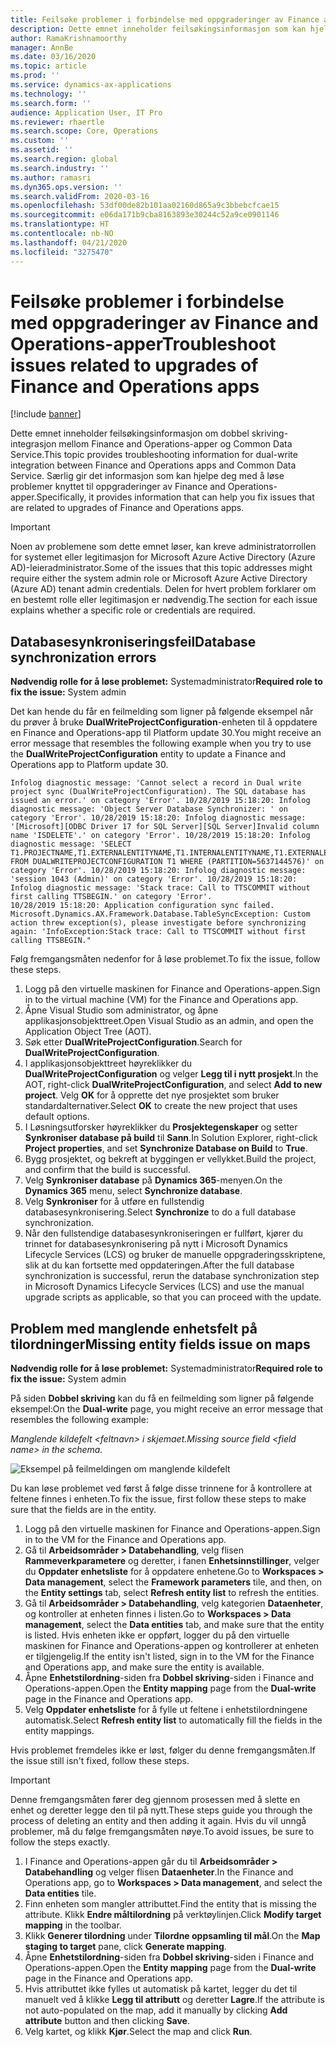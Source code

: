 ```yaml
---
title: Feilsøke problemer i forbindelse med oppgraderinger av Finance and Operations-apper
description: Dette emnet inneholder feilsøkingsinformasjon som kan hjelpe deg med å løse problemer knyttet til oppgraderinger av Finance and Operations-apper.
author: RamaKrishnamoorthy
manager: AnnBe
ms.date: 03/16/2020
ms.topic: article
ms.prod: ''
ms.service: dynamics-ax-applications
ms.technology: ''
ms.search.form: ''
audience: Application User, IT Pro
ms.reviewer: rhaertle
ms.search.scope: Core, Operations
ms.custom: ''
ms.assetid: ''
ms.search.region: global
ms.search.industry: ''
ms.author: ramasri
ms.dyn365.ops.version: ''
ms.search.validFrom: 2020-03-16
ms.openlocfilehash: 53df00de82b101aa02160d865a9c3bbebcfcae15
ms.sourcegitcommit: e06da171b9cba8163893e30244c52a9ce0901146
ms.translationtype: HT
ms.contentlocale: nb-NO
ms.lasthandoff: 04/21/2020
ms.locfileid: "3275470"
---
```

# <a name="troubleshoot-issues-related-to-upgrades-of-finance-and-operations-apps"></a><span data-ttu-id="01aba-103">Feilsøke problemer i forbindelse med oppgraderinger av Finance and Operations-apper</span><span class="sxs-lookup"><span data-stu-id="01aba-103">Troubleshoot issues related to upgrades of Finance and Operations apps</span></span>

[!include [banner](../../includes/banner.md)]



<span data-ttu-id="01aba-104">Dette emnet inneholder feilsøkingsinformasjon om dobbel skriving-integrasjon mellom Finance and Operations-apper og Common Data Service.</span><span class="sxs-lookup"><span data-stu-id="01aba-104">This topic provides troubleshooting information for dual-write integration between Finance and Operations apps and Common Data Service.</span></span> <span data-ttu-id="01aba-105">Særlig gir det informasjon som kan hjelpe deg med å løse problemer knyttet til oppgraderinger av Finance and Operations-apper.</span><span class="sxs-lookup"><span data-stu-id="01aba-105">Specifically, it provides information that can help you fix issues that are related to upgrades of Finance and Operations apps.</span></span>

> [!IMPORTANT]
> <span data-ttu-id="01aba-106">Noen av problemene som dette emnet løser, kan kreve administratorrollen for systemet eller legitimasjon for Microsoft Azure Active Directory (Azure AD)-leieradministrator.</span><span class="sxs-lookup"><span data-stu-id="01aba-106">Some of the issues that this topic addresses might require either the system admin role or Microsoft Azure Active Directory (Azure AD) tenant admin credentials.</span></span> <span data-ttu-id="01aba-107">Delen for hvert problem forklarer om en bestemt rolle eller legitimasjon er nødvendig.</span><span class="sxs-lookup"><span data-stu-id="01aba-107">The section for each issue explains whether a specific role or credentials are required.</span></span>

## <a name="database-synchronization-errors"></a><span data-ttu-id="01aba-108">Databasesynkroniseringsfeil</span><span class="sxs-lookup"><span data-stu-id="01aba-108">Database synchronization errors</span></span>

<span data-ttu-id="01aba-109">**Nødvendig rolle for å løse problemet:** Systemadministrator</span><span class="sxs-lookup"><span data-stu-id="01aba-109">**Required role to fix the issue:** System admin</span></span>

<span data-ttu-id="01aba-110">Det kan hende du får en feilmelding som ligner på følgende eksempel når du prøver å bruke **DualWriteProjectConfiguration**-enheten til å oppdatere en Finance and Operations-app til Platform update 30.</span><span class="sxs-lookup"><span data-stu-id="01aba-110">You might receive an error message that resembles the following example when you try to use the **DualWriteProjectConfiguration** entity to update a Finance and Operations app to Platform update 30.</span></span>

```console
Infolog diagnostic message: 'Cannot select a record in Dual write project sync (DualWriteProjectConfiguration). The SQL database has issued an error.' on category 'Error'. 10/28/2019 15:18:20: Infolog diagnostic message: 'Object Server Database Synchronizer: ' on category 'Error'. 10/28/2019 15:18:20: Infolog diagnostic message: '[Microsoft][ODBC Driver 17 for SQL Server][SQL Server]Invalid column name 'ISDELETE'.' on category 'Error'. 10/28/2019 15:18:20: Infolog diagnostic message: 'SELECT T1.PROJECTNAME,T1.EXTERNALENTITYNAME,T1.INTERNALENTITYNAME,T1.EXTERNALENVIRONMENTURL,T1.STATUS,T1.ENABLEBATCHLOOKUP,T1.PARTITIONMAP,T1.QUERYFILTEREXPRESSION,T1.INTEGRATIONKEY,T1.ISDELETE,T1.ISDEBUGMODE,T1.RECVERSION,T1.PARTITION,T1.RECID FROM DUALWRITEPROJECTCONFIGURATION T1 WHERE (PARTITION=5637144576)' on category 'Error'. 10/28/2019 15:18:20: Infolog diagnostic message: 'session 1043 (Admin)' on category 'Error'. 10/28/2019 15:18:20: Infolog diagnostic message: 'Stack trace: Call to TTSCOMMIT without first calling TTSBEGIN.' on category 'Error'.
10/28/2019 15:18:20: Application configuration sync failed.
Microsoft.Dynamics.AX.Framework.Database.TableSyncException: Custom action threw exception(s), please investigate before synchronizing again: 'InfoException:Stack trace: Call to TTSCOMMIT without first calling TTSBEGIN."
```

<span data-ttu-id="01aba-111">Følg fremgangsmåten nedenfor for å løse problemet.</span><span class="sxs-lookup"><span data-stu-id="01aba-111">To fix the issue, follow these steps.</span></span>

1. <span data-ttu-id="01aba-112">Logg på den virtuelle maskinen for Finance and Operations-appen.</span><span class="sxs-lookup"><span data-stu-id="01aba-112">Sign in to the virtual machine (VM) for the Finance and Operations app.</span></span>
2. <span data-ttu-id="01aba-113">Åpne Visual Studio som administrator, og åpne applikasjonsobjekttreet.</span><span class="sxs-lookup"><span data-stu-id="01aba-113">Open Visual Studio as an admin, and open the Application Object Tree (AOT).</span></span>
3. <span data-ttu-id="01aba-114">Søk etter **DualWriteProjectConfiguration**.</span><span class="sxs-lookup"><span data-stu-id="01aba-114">Search for **DualWriteProjectConfiguration**.</span></span>
4. <span data-ttu-id="01aba-115">I applikasjonsobjekttreet høyreklikker du **DualWriteProjectConfiguration** og velger **Legg til i nytt prosjekt**.</span><span class="sxs-lookup"><span data-stu-id="01aba-115">In the AOT, right-click **DualWriteProjectConfiguration**, and select **Add to new project**.</span></span> <span data-ttu-id="01aba-116">Velg **OK** for å opprette det nye prosjektet som bruker standardalternativer.</span><span class="sxs-lookup"><span data-stu-id="01aba-116">Select **OK** to create the new project that uses default options.</span></span>
5. <span data-ttu-id="01aba-117">I Løsningsutforsker høyreklikker du **Prosjektegenskaper** og setter **Synkroniser database på build** til **Sann**.</span><span class="sxs-lookup"><span data-stu-id="01aba-117">In Solution Explorer, right-click **Project properties**, and set **Synchronize Database on Build** to **True**.</span></span>
6. <span data-ttu-id="01aba-118">Bygg prosjektet, og bekreft at byggingen er vellykket.</span><span class="sxs-lookup"><span data-stu-id="01aba-118">Build the project, and confirm that the build is successful.</span></span>
7. <span data-ttu-id="01aba-119">Velg **Synkroniser database** på **Dynamics 365**-menyen.</span><span class="sxs-lookup"><span data-stu-id="01aba-119">On the **Dynamics 365** menu, select **Synchronize database**.</span></span>
8. <span data-ttu-id="01aba-120">Velg **Synkroniser** for å utføre en fullstendig databasesynkronisering.</span><span class="sxs-lookup"><span data-stu-id="01aba-120">Select **Synchronize** to do a full database synchronization.</span></span>
9. <span data-ttu-id="01aba-121">Når den fullstendige databasesynkroniseringen er fullført, kjører du trinnet for databasesynkronisering på nytt i Microsoft Dynamics Lifecycle Services (LCS) og bruker de manuelle oppgraderingsskriptene, slik at du kan fortsette med oppdateringen.</span><span class="sxs-lookup"><span data-stu-id="01aba-121">After the full database synchronization is successful, rerun the database synchronization step in Microsoft Dynamics Lifecycle Services (LCS) and use the manual upgrade scripts as applicable, so that you can proceed with the update.</span></span>

## <a name="missing-entity-fields-issue-on-maps"></a><span data-ttu-id="01aba-122">Problem med manglende enhetsfelt på tilordninger</span><span class="sxs-lookup"><span data-stu-id="01aba-122">Missing entity fields issue on maps</span></span>

<span data-ttu-id="01aba-123">**Nødvendig rolle for å løse problemet:** Systemadministrator</span><span class="sxs-lookup"><span data-stu-id="01aba-123">**Required role to fix the issue:** System admin</span></span>

<span data-ttu-id="01aba-124">På siden **Dobbel skriving** kan du få en feilmelding som ligner på følgende eksempel:</span><span class="sxs-lookup"><span data-stu-id="01aba-124">On the **Dual-write** page, you might receive an error message that resembles the following example:</span></span>

<span data-ttu-id="01aba-125">*Manglende kildefelt \<feltnavn\> i skjemaet.*</span><span class="sxs-lookup"><span data-stu-id="01aba-125">*Missing source field \<field name\> in the schema.*</span></span>

![Eksempel på feilmeldingen om manglende kildefelt](media/error_missing_field.png)

<span data-ttu-id="01aba-127">Du kan løse problemet ved først å følge disse trinnene for å kontrollere at feltene finnes i enheten.</span><span class="sxs-lookup"><span data-stu-id="01aba-127">To fix the issue, first follow these steps to make sure that the fields are in the entity.</span></span>

1. <span data-ttu-id="01aba-128">Logg på den virtuelle maskinen for Finance and Operations-appen.</span><span class="sxs-lookup"><span data-stu-id="01aba-128">Sign in to the VM for the Finance and Operations app.</span></span>
2. <span data-ttu-id="01aba-129">Gå til **Arbeidsområder \> Databehandling**, velg flisen **Rammeverkparametere** og deretter, i fanen **Enhetsinnstillinger**, velger du **Oppdater enhetsliste** for å oppdatere enhetene.</span><span class="sxs-lookup"><span data-stu-id="01aba-129">Go to **Workspaces \> Data management**, select the **Framework parameters** tile, and then, on the **Entity settings** tab, select **Refresh entity list** to refresh the entities.</span></span>
3. <span data-ttu-id="01aba-130">Gå til **Arbeidsområder \> Databehandling**, velg kategorien **Dataenheter**, og kontroller at enheten finnes i listen.</span><span class="sxs-lookup"><span data-stu-id="01aba-130">Go to **Workspaces \> Data management**, select the **Data entities** tab, and make sure that the entity is listed.</span></span> <span data-ttu-id="01aba-131">Hvis enheten ikke er oppført, logger du på den virtuelle maskinen for Finance and Operations-appen og kontrollerer at enheten er tilgjengelig.</span><span class="sxs-lookup"><span data-stu-id="01aba-131">If the entity isn't listed, sign in to the VM for the Finance and Operations app, and make sure the entity is available.</span></span>
4. <span data-ttu-id="01aba-132">Åpne **Enhetstilordning**-siden fra **Dobbel skriving**-siden i Finance and Operations-appen.</span><span class="sxs-lookup"><span data-stu-id="01aba-132">Open the **Entity mapping** page from the **Dual-write** page in the Finance and Operations app.</span></span>
5. <span data-ttu-id="01aba-133">Velg **Oppdater enhetsliste** for å fylle ut feltene i enhetstilordningene automatisk.</span><span class="sxs-lookup"><span data-stu-id="01aba-133">Select **Refresh entity list** to automatically fill the fields in the entity mappings.</span></span>

<span data-ttu-id="01aba-134">Hvis problemet fremdeles ikke er løst, følger du denne fremgangsmåten.</span><span class="sxs-lookup"><span data-stu-id="01aba-134">If the issue still isn't fixed, follow these steps.</span></span>

> [!IMPORTANT]
> <span data-ttu-id="01aba-135">Denne fremgangsmåten fører deg gjennom prosessen med å slette en enhet og deretter legge den til på nytt.</span><span class="sxs-lookup"><span data-stu-id="01aba-135">These steps guide you through the process of deleting an entity and then adding it again.</span></span> <span data-ttu-id="01aba-136">Hvis du vil unngå problemer, må du følge fremgangsmåten nøye.</span><span class="sxs-lookup"><span data-stu-id="01aba-136">To avoid issues, be sure to follow the steps exactly.</span></span>

1. <span data-ttu-id="01aba-137">I Finance and Operations-appen går du til **Arbeidsområder \> Databehandling** og velger flisen **Dataenheter**.</span><span class="sxs-lookup"><span data-stu-id="01aba-137">In the Finance and Operations app, go to **Workspaces \> Data management**, and select the **Data entities** tile.</span></span>
2. <span data-ttu-id="01aba-138">Finn enheten som mangler attributtet.</span><span class="sxs-lookup"><span data-stu-id="01aba-138">Find the entity that is missing the attribute.</span></span> <span data-ttu-id="01aba-139">Klikk **Endre måltilordning** på verktøylinjen.</span><span class="sxs-lookup"><span data-stu-id="01aba-139">Click **Modify target mapping** in the toolbar.</span></span>
3. <span data-ttu-id="01aba-140">Klikk **Generer tilordning** under **Tilordne oppsamling til mål**.</span><span class="sxs-lookup"><span data-stu-id="01aba-140">On the **Map staging to target** pane, click **Generate mapping**.</span></span>
4. <span data-ttu-id="01aba-141">Åpne **Enhetstilordning**-siden fra **Dobbel skriving**-siden i Finance and Operations-appen.</span><span class="sxs-lookup"><span data-stu-id="01aba-141">Open the **Entity mapping** page from the **Dual-write** page in the Finance and Operations app.</span></span>
5. <span data-ttu-id="01aba-142">Hvis attributtet ikke fylles ut automatisk på kartet, legger du det til manuelt ved å klikke **Legg til attributt** og deretter **Lagre**.</span><span class="sxs-lookup"><span data-stu-id="01aba-142">If the attribute is not auto-populated on the map, add it manually by clicking **Add attribute** button and then clicking **Save**.</span></span> 
6. <span data-ttu-id="01aba-143">Velg kartet, og klikk **Kjør**.</span><span class="sxs-lookup"><span data-stu-id="01aba-143">Select the map and click **Run**.</span></span>
